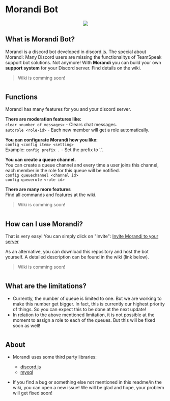 # Morandi Bot

<p align="center"><img src="https://cdn.discordapp.com/avatars/584108228523065387/6d2b7cabb631688d9139a5159a6712ca.png?size=128"></p>

## What is Morandi Bot?
Morandi is a discord bot developed in discord.js.
The special about Morandi: Many Discord users are missing the functionalitys of TeamSpeak support bot solutions. Not anymore! With **Morandi** you can build your own **support system** for your Discord server. Find details on the wiki.
> Wiki is comming soon! 
#
## Functions
Morandi has many features for you and your discord server.

**There are moderation features like:**  
```clear <number of messages>``` - Clears chat messages.  
```autorole <role-id>``` - Each new member will get a role automatically.

**You can configurate Morandi how you like:**  
```config <config item> <setting>```  
Example: ```config prefix .``` - Set the prefix to '.'. 

**You can create a queue channel.**  
You can create a queue channel and every time a user joins this channel, each member in the role for this queue will be notified.  
```config queuechannel <channel id>```  
```config queuerole <role id>```  

**There are many more features**  
Find all commands and features at the wiki.
> Wiki is comming soon!

#
## How can I use Morandi?  
That is very easy! You can simply click on "Invite":
[Invite Morandi to your server](https://discordapp.com/oauth2/authorize?client_id=584108228523065387&permissions=8&scope=bot)

As an alternative, you can download this repository and host the bot yourself. A detailed description can be found in the wiki (link below).
> Wiki is comming soon!

#
## What are the limitations?  
- Currently, the number of queue is limited to one. But we are working to make this number get bigger. In fact, this is currently our highest priority of things. So you can expect this to be done at the next update!
- In relation to the above mentioned limitation, it is not possible at the moment to assign a role to each of the queues. But this will be fixed soon as well!

#
## About  
- Morandi uses some third party libraries:  
    + [discord.js](https://github.com/discordjs/discord.js)
    + [mysql](https://github.com/mysqljs/mysql)
  
- If you find a bug or something else not mentioned in this readme/in the wiki, you can open a new issue! We will be glad and hope, your problem will get fixed soon!